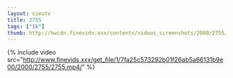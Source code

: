 ```yaml
--- 
layout: sieutv
title: 2755
tags: ["1k"]
thumb: http://hwcdn.finevids.xxx/contents/videos_screenshots/2000/2755/preview.mp4.jpg
---
```

{% include video src="http://www.finevids.xxx/get_file/1/7fa25c573292b01f26ab5a66131b9e00/2000/2755/2755.mp4/" %} 
